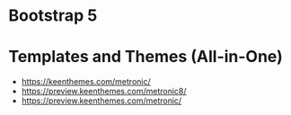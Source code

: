 # Bootstrap 5

# Templates and Themes (All-in-One)
+ https://keenthemes.com/metronic/
+ https://preview.keenthemes.com/metronic8/
+ https://preview.keenthemes.com/metronic/

